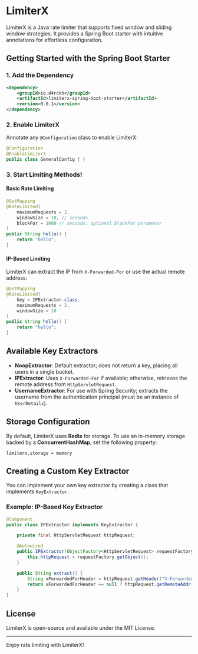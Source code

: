 # LimiterX

LimiterX is a Java rate limiter that supports fixed window and sliding window strategies. It provides a Spring Boot starter with intuitive annotations for effortless configuration.

## Getting Started with the Spring Boot Starter

### 1. Add the Dependency

```xml
<dependency>
    <groupId>io.d4rckh</groupId>
    <artifactId>limiterx-spring-boot-starter</artifactId>
    <version>0.0.1</version>
</dependency>
```

### 2. Enable LimiterX

Annotate any `@Configuration` class to enable LimiterX:

```java
@Configuration
@EnableLimiterX
public class GeneralConfig { }
```

### 3. Start Limiting Methods!

#### Basic Rate Limiting

```java
@GetMapping
@RateLimited(
    maximumRequests = 2,
    windowSize = 10, // seconds
    blockFor = 1000 // seconds; optional blockFor parameter
)
public String hello() {
    return "hello";
} 
```

#### IP-Based Limiting

LimiterX can extract the IP from `X-Forwarded-For` or use the actual remote address:

```java
@GetMapping
@RateLimited(
    key = IPExtractor.class,
    maximumRequests = 2,
    windowSize = 10
)
public String hello() {
    return "hello";
} 
```

## Available Key Extractors

- **NoopExtractor**: Default extractor; does not return a key, placing all users in a single bucket.
- **IPExtractor**: Uses `X-Forwarded-For` if available; otherwise, retrieves the remote address from `HttpServletRequest`.
- **UsernameExtractor**: For use with Spring Security; extracts the username from the authentication principal (must be an instance of `UserDetails`).

## Storage Configuration

By default, LimiterX uses **Redis** for storage. To use an in-memory storage backed by a **ConcurrentHashMap**, set the following property:

```properties
limiterx.storage = memory
```

## Creating a Custom Key Extractor

You can implement your own key extractor by creating a class that implements `KeyExtractor`.

### Example: IP-Based Key Extractor

```java
@Component
public class IPExtractor implements KeyExtractor {

    private final HttpServletRequest httpRequest;

    @Autowired
    public IPExtractor(ObjectFactory<HttpServletRequest> requestFactory) {
        this.httpRequest = requestFactory.getObject();
    }

    public String extract() {
        String xForwardedForHeader = httpRequest.getHeader("X-Forwarded-For");
        return xForwardedForHeader == null ? httpRequest.getRemoteAddr() : xForwardedForHeader;
    }
}
```

## License

LimiterX is open-source and available under the MIT License.

---

Enjoy rate limiting with LimiterX!

